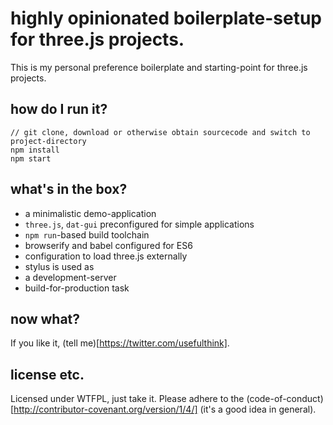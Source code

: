 # highly opinionated boilerplate-setup for three.js projects.

This is my personal preference boilerplate and starting-point for three.js projects.

## how do I run it?

    // git clone, download or otherwise obtain sourcecode and switch to project-directory
    npm install
    npm start

## what's in the box?

 - a minimalistic demo-application
 - `three.js`, `dat-gui` preconfigured for simple applications
 - `npm run`-based build toolchain
 - browserify and babel configured for ES6
 - configuration to load three.js externally
 - stylus is used as 
 - a development-server
 - build-for-production task

## now what?

If you like it, (tell me)[https://twitter.com/usefulthink].


## license etc.

Licensed under WTFPL, just take it.
Please adhere to the (code-of-conduct)[http://contributor-covenant.org/version/1/4/] (it's a good idea in general).
